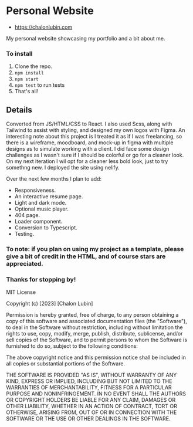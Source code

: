 # Personal Website

- https://chalonlubin.com

My personal website showcasing my portfolio and a bit about me. 

### To install 

1. Clone the repo.
2. `npm install`
3. `npm start`
4. `npm test` to run tests
5. That's all!

## Details

Converted from JS/HTML/CSS to React. I also used Scss, along with Tailwind to assist with styling, and designed my own logos with Figma. An interesting note about this project is I treated it as if I was freelancing, so there is a wireframe, moodboard, and mock-up in figma with multiple designs as to simulate working with a client. I did face some design challenges as I wasn't sure if I should be colorful or go for a cleaner look. On my next iteration I wil opt for a cleaner less bold look, just to try somethng new. I deployed the site using nelify.

Over the next few months I plan to add: 
- Responsiveness.
- An interactive resume page.
- Light and dark mode.
- Optional music player. 
- 404 page.
- Loader component.
- Conversion to Typescript.
- Testing. 

### To note: if you plan on using my project as a template, please give a bit of credit in the HTML, and of course stars are appreciated.

### Thanks for stopping by!

MIT License

Copyright (c) [2023] [Chalon Lubin]

Permission is hereby granted, free of charge, to any person obtaining a copy
of this software and associated documentation files (the "Software"), to deal
in the Software without restriction, including without limitation the rights
to use, copy, modify, merge, publish, distribute, sublicense, and/or sell
copies of the Software, and to permit persons to whom the Software is
furnished to do so, subject to the following conditions:

The above copyright notice and this permission notice shall be included in all
copies or substantial portions of the Software.

THE SOFTWARE IS PROVIDED "AS IS", WITHOUT WARRANTY OF ANY KIND, EXPRESS OR
IMPLIED, INCLUDING BUT NOT LIMITED TO THE WARRANTIES OF MERCHANTABILITY,
FITNESS FOR A PARTICULAR PURPOSE AND NONINFRINGEMENT. IN NO EVENT SHALL THE
AUTHORS OR COPYRIGHT HOLDERS BE LIABLE FOR ANY CLAIM, DAMAGES OR OTHER
LIABILITY, WHETHER IN AN ACTION OF CONTRACT, TORT OR OTHERWISE, ARISING FROM,
OUT OF OR IN CONNECTION WITH THE SOFTWARE OR THE USE OR OTHER DEALINGS IN THE
SOFTWARE.

